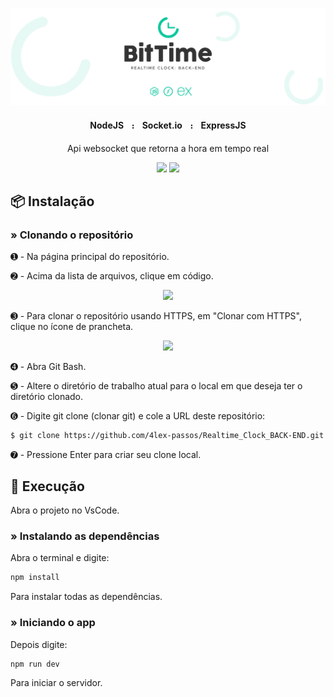 
<p align="center">
    <img src="https://github.com/4lex-passos/NodeAPI-with-Websockets/blob/master/public/README-HEADER-TEMPLATE-2000x614.png" />
</p>

<h4 align="center">
    NodeJSㅤ᎓ㅤSocket.ioㅤ᎓ㅤExpressJS
</h4>

<p align="center">Api websocket que retorna a hora em tempo real</p>

<p align="center">
<img src="https://img.shields.io/static/v1?label=Status&message=FINISHED&color=09c89f&style=for-the-badge&logo=ghost"/>
<img src="https://img.shields.io/static/v1?label=License&message=Mit&color=09c89f&style=for-the-badge&logo=Ghost"/>
</p>

## 📦 Instalação

### » Clonando o repositório

➊ - Na página principal do repositório.

➋ - Acima da lista de arquivos, clique em código.

<p align="center">
    <img width ="50%" src="https://docs.github.com/assets/images/help/repository/code-button.png" />
</p>

➌ - Para clonar o repositório usando HTTPS, em "Clonar com HTTPS", clique no ícone de prancheta.

<p align="center">
    <img width ="50%" src="https://docs.github.com/assets/images/help/repository/https-url-clone.png" />
</p>

➍ - Abra Git Bash.

➎ - Altere o diretório de trabalho atual para o local em que deseja ter o diretório clonado.

➏ - Digite git clone (clonar git) e cole a URL deste repositório:

```sh
$ git clone https://github.com/4lex-passos/Realtime_Clock_BACK-END.git
```

➐ - Pressione Enter para criar seu clone local.

## 🚀 Execução

Abra o projeto no VsCode.

### » Instalando as dependências

Abra o terminal e digite:

```sh
npm install
```

Para instalar todas as dependências.

### » Iniciando o app

Depois digite:

```sh
npm run dev
```

Para iniciar o servidor.
